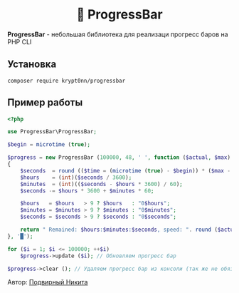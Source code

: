 <h1 align="center">🚀 ProgressBar</h1>

**ProgressBar** - небольшая библиотека для реализаци прогресс баров на PHP CLI

## Установка

```
composer require krypt0nn/progressbar
```

## Пример работы

```php
<?php

use ProgressBar\ProgressBar;

$begin = microtime (true);

$progress = new ProgressBar (100000, 48, ' ', function ($actual, $max) use ($begin)
{
    $seconds  = round (($time = (microtime (true) - $begin)) * ($max - $actual) / max ($actual, 1));
    $hours    = (int)($seconds / 3600);
    $minutes  = (int)(($seconds - $hours * 3600) / 60);
    $seconds -= $hours * 3600 + $minutes * 60;

    $hours   = $hours   > 9 ? $hours   : "0$hours";
    $minutes = $minutes > 9 ? $minutes : "0$minutes";
    $seconds = $seconds > 9 ? $seconds : "0$seconds";

    return " Remained: $hours:$minutes:$seconds, speed: ". round ($actual / $time, 2) .' IPS';
}, '█');

for ($i = 1; $i <= 100000; ++$i)
    $progress->update ($i); // Обновляем прогресс бар

$progress->clear (); // Удаляем прогресс бар из консоли (так же не обязательно)
```

Автор: [Подвирный Никита](https://vk.com/technomindlp)
